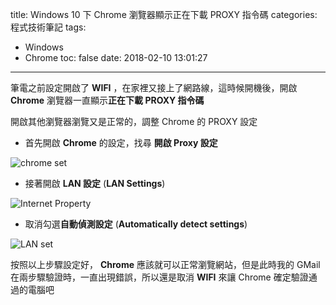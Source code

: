 title: Windows 10 下 Chrome 瀏覽器顯示正在下載 PROXY 指令碼
categories: 程式技術筆記
tags:
  - Windows
  - Chrome
toc: false
date: 2018-02-10 13:01:27
---


筆電之前設定開啟了 **WIFI** ，在家裡又接上了網路線，這時候開機後，開啟 **Chrome** 瀏覽器一直顯示**正在下載 PROXY 指令碼**
<!-- more -->

開啟其他瀏覽器瀏覽又是正常的，調整 Chrome 的 PROXY 設定

- 首先開啟 **Chrome** 的設定，找尋 **開啟 Proxy 設定**

![chrome set](https://lh3.googleusercontent.com/I7JbJFBV4dJLrMDQCwfkdemP70i_gLXWT0KzJuprvF8YPPo3oiPKRxe3I4IP1fQxHppj6YjE_JazAlP1ms6IcjiypzUsUDh9VSc6UryzJaeq9yw6R3b7jY6GtQje-5yNUyYhq8oS6CCDUVbWsmYKL44cPMYGWBC0UCx1b9Wa4J_q2hY0jNvZrQy49XY7VOtfy3Wi-m7q5VWCnSCydFWk5FZCf6XMpUmNyjETqUnCUMQUlSRvKWoHGd37qxhD-wAySwsEsfqps3O_IPzgnNZmo2QTKSDc60akcIeQN1EXUNAxaNebux0lJLDnyxoos7zTKcBGZLw9iynyIIq6_J_qObxoN3WIBRrn237EAuB_Uzytyk3zu9DpefeETxIBX-WGvl3L6YJxWna0BulXfBZD-IPoyULQHaP5PQQ_FX25n89nh59q9nGPawogWCQSCAglsJLVIn4N24foav9hlMolmOAywFGtTaZiTrpxMgFnQKYoBUaG2h6lWmF4FRV2lA0OsLzi2mQpnO2IKdz-y5Tr5LhG_7mBmc-PB02ylWYqjQJforRORhVxNascQI_k1sqehsHeIP1X7KMiHIRhzmzlm0NHVWVE9oJWe4PsRZ0JRaDixTeO0VUysmVs8VdkXZVzOx7xrYWrygCJhoqm3a58JaP0Wia5xtQF=w859-h235-no)

- 接著開啟 **LAN 設定** (**LAN Settings**)

![Internet Property](https://lh3.googleusercontent.com/ShNm1OByKCMe0SIYO4agRo-A5v9fBkEEoUFIdLCpQBqPm0i-ySNCwwnnY2Z8nASOrWMOT1UFKitggDIcSBzGIOe_joBhL8ncScxiLYPtfXEn63LF74TzqvptuiV4Dps0rQAVpOXPLS8nE6084_oX73W00jY7PIl7cZGK6iK1N3R5BVdJcx-tR5kedRQlcqpZ_efw82TBVMZ7LEm4VlGsl_pAhvwAUfyo-W_sGzCImUSQZhgULFp2O523w_q695cwpUGqn_B9L5-T21CTNlPTtCLmG_AcTt37EkEPBGoWtJb5N4XPs_MxujjKteXNFyfQ_dISVZykiIojL4eDyA3O6FpyqPQufXddaFrFTlydNTbxtrJFPo41SAR_bX2GYP6cooW_CrhN7TQGiyA2QgXhpjLmL3j-DmcXSGfZwrrL7g_oKvebKeCPvaNa2JOaIQwJ__7mEfil06lY_7vQYJIqKnlyPIRpZuyp9axlRP_wHnJFRDFCnBqAk2akuny8mGFKBlY1XUF97ECgU_YUMnKny2s0n2v5XZdhF74RIL6mTPUfnd1UGZXdFapIg5rUZdEnILk2DuURuUXSrBIooo9Xk_9ZYBQlXwHmMF8zeUThsnIdk2ituPnVdQ6lNtFXoIYcYhZzRXGnRkJS8DsmQ1PsyIwsE8-hqdAc=w476-h654-no)

- 取消勾選**自動偵測設定** (**Automatically detect settings**)

![LAN set](https://lh3.googleusercontent.com/sN4YfC6_cRUSNp7asb31Es8QJsKenJQSEEBduBnIsimkUkO5h-p--5pAD0XcSZdUNRY3eBoTLweVwecgprO6DVuKSOwRaIXJcfmOlPNia0HGXxXI7duQ37I-zi282vnw7kR44J6VlbvSlPH0p6_ucv8cg0mDudM0MgnK_P7T0y8gCMqNZ8FPVm8F2QdKfiue8yYjBHoPgCDdsW6yhDnHsWvP-x7U-gxoljXST1aPdRf3j0BqKqHnieik2Ze3FDuMuA1UPK32zsC8Es6bpknQF0nPlT_gD5B-nr5NGUya6Sbd7sh8FgshVSquktNgKtzAMERqR8hyivMUyZTyWTicvLjphu9gwEXaVKkazV-UWxBfH0PJSpMtc4lpmLg7gx2l6Clh5zJ2IPvVdAzKqN3_7Hqptj-W-Se9j9Z8HV93pvDjuuFW4SELNnWYWRXHocdn-Zj8xz7WvldxlcBaTFVSDRIbODo1f9rT0E_gJXkHgSQgrfQ40_yb7UuAYFSw3MvZdEnL20X8aoGb3MH3uphvsChBFfsxvd5jn_Ws2yGBcU_AFbbevs7M1Pfp58LIkl2SS2EyZn7rP9TWNqrHnS5u4kMG-NXgh8q7Pm3kAn8O1m7AH2G9R3Fr7qj45luQPtzMlVSopHzt3VTxwN0DDIx7ZP0C6E5DQ49r=w443-h417-no)

按照以上步驟設定好， **Chrome** 應該就可以正常瀏覽網站，但是此時我的 GMail 在兩步驟驗證時，一直出現錯誤，所以還是取消 **WIFI** 來讓 Chrome 確定驗證通過的電腦吧